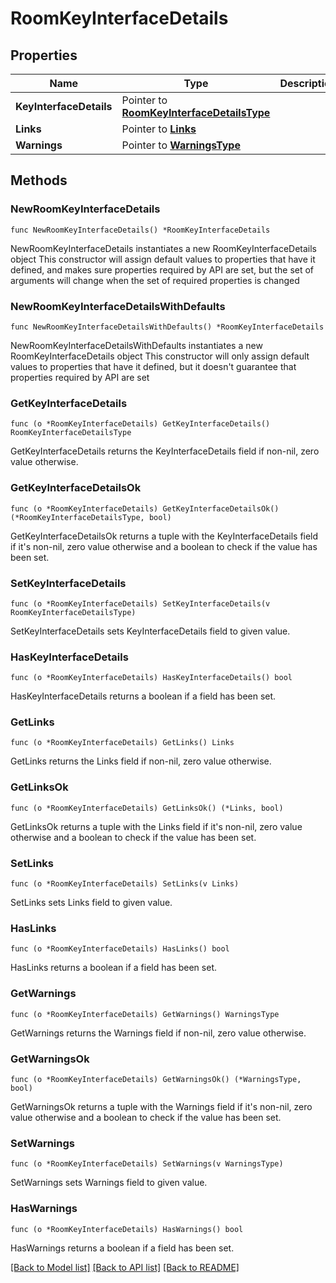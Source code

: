 # RoomKeyInterfaceDetails

## Properties

Name | Type | Description | Notes
------------ | ------------- | ------------- | -------------
**KeyInterfaceDetails** | Pointer to [**RoomKeyInterfaceDetailsType**](RoomKeyInterfaceDetailsType.md) |  | [optional] 
**Links** | Pointer to [**Links**](Links.md) |  | [optional] 
**Warnings** | Pointer to [**WarningsType**](WarningsType.md) |  | [optional] 

## Methods

### NewRoomKeyInterfaceDetails

`func NewRoomKeyInterfaceDetails() *RoomKeyInterfaceDetails`

NewRoomKeyInterfaceDetails instantiates a new RoomKeyInterfaceDetails object
This constructor will assign default values to properties that have it defined,
and makes sure properties required by API are set, but the set of arguments
will change when the set of required properties is changed

### NewRoomKeyInterfaceDetailsWithDefaults

`func NewRoomKeyInterfaceDetailsWithDefaults() *RoomKeyInterfaceDetails`

NewRoomKeyInterfaceDetailsWithDefaults instantiates a new RoomKeyInterfaceDetails object
This constructor will only assign default values to properties that have it defined,
but it doesn't guarantee that properties required by API are set

### GetKeyInterfaceDetails

`func (o *RoomKeyInterfaceDetails) GetKeyInterfaceDetails() RoomKeyInterfaceDetailsType`

GetKeyInterfaceDetails returns the KeyInterfaceDetails field if non-nil, zero value otherwise.

### GetKeyInterfaceDetailsOk

`func (o *RoomKeyInterfaceDetails) GetKeyInterfaceDetailsOk() (*RoomKeyInterfaceDetailsType, bool)`

GetKeyInterfaceDetailsOk returns a tuple with the KeyInterfaceDetails field if it's non-nil, zero value otherwise
and a boolean to check if the value has been set.

### SetKeyInterfaceDetails

`func (o *RoomKeyInterfaceDetails) SetKeyInterfaceDetails(v RoomKeyInterfaceDetailsType)`

SetKeyInterfaceDetails sets KeyInterfaceDetails field to given value.

### HasKeyInterfaceDetails

`func (o *RoomKeyInterfaceDetails) HasKeyInterfaceDetails() bool`

HasKeyInterfaceDetails returns a boolean if a field has been set.

### GetLinks

`func (o *RoomKeyInterfaceDetails) GetLinks() Links`

GetLinks returns the Links field if non-nil, zero value otherwise.

### GetLinksOk

`func (o *RoomKeyInterfaceDetails) GetLinksOk() (*Links, bool)`

GetLinksOk returns a tuple with the Links field if it's non-nil, zero value otherwise
and a boolean to check if the value has been set.

### SetLinks

`func (o *RoomKeyInterfaceDetails) SetLinks(v Links)`

SetLinks sets Links field to given value.

### HasLinks

`func (o *RoomKeyInterfaceDetails) HasLinks() bool`

HasLinks returns a boolean if a field has been set.

### GetWarnings

`func (o *RoomKeyInterfaceDetails) GetWarnings() WarningsType`

GetWarnings returns the Warnings field if non-nil, zero value otherwise.

### GetWarningsOk

`func (o *RoomKeyInterfaceDetails) GetWarningsOk() (*WarningsType, bool)`

GetWarningsOk returns a tuple with the Warnings field if it's non-nil, zero value otherwise
and a boolean to check if the value has been set.

### SetWarnings

`func (o *RoomKeyInterfaceDetails) SetWarnings(v WarningsType)`

SetWarnings sets Warnings field to given value.

### HasWarnings

`func (o *RoomKeyInterfaceDetails) HasWarnings() bool`

HasWarnings returns a boolean if a field has been set.


[[Back to Model list]](../README.md#documentation-for-models) [[Back to API list]](../README.md#documentation-for-api-endpoints) [[Back to README]](../README.md)


